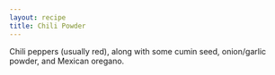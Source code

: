```yaml
---
layout: recipe
title: Chili Powder
---
```

<!-- stub -->
Chili peppers (usually red), along with some cumin seed, onion/garlic powder, and 
Mexican oregano.
<!-- endstub -->